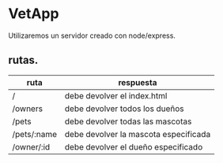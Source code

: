 # VetApp 

Utilizaremos un servidor creado con node/express.

## rutas.

| ruta  | respuesta  |
|---|---|
|  / |  debe devolver el index.html |
| /owners  | debe devolver todos los dueños |
| /pets | debe devolver todas las mascotas |
| /pets/:name |  debe devolver la mascota especificada |
| /owner/:id |  debe devolver el dueño especificado |

